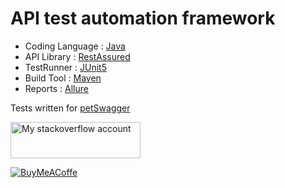 # API test automation framework

- Coding Language : [Java ](https://github.com/topics/java)
- API Library     : [RestAssured](https://github.com/rest-assured/rest-assured)
- TestRunner      : [JUnit5](https://github.com/junit-team/junit5)
- Build Tool      : [Maven](https://github.com/apache/maven)
- Reports         : [Allure](https://github.com/allure-framework)

Tests written for [petSwagger](http://petstore.swagger.io/) 



<a href="https://stackoverflow.com/users/2119289/chandra-shekhar"><img src="https://stackoverflow.com/users/flair/2119289.png" width="208" height="58" alt="My stackoverflow account" title="profile for Chandra at Stack Overflow"></a>


[![BuyMeACoffe](https://www.buymeacoffee.com/assets/img/custom_images/orange_img.png)](https://www.buymeacoffee.com/iamchandu)
